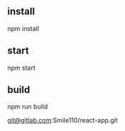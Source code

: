 ## install
npm install

## start
npm start

## build
npm run build

git@gitlab.com:Smile110/react-app.git
